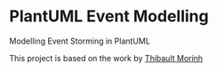 # PlantUML Event Modelling
Modelling Event Storming in PlantUML

This project is based on the work by [Thibault Morinh](https://github.com/tmorin/plantuml-libs)
